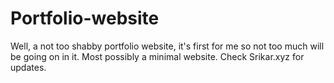 # Portfolio-website
Well, a not too shabby portfolio website, it's first for me so not too much will be going on in it. Most possibly a minimal website. 
Check Srikar.xyz for updates. 
